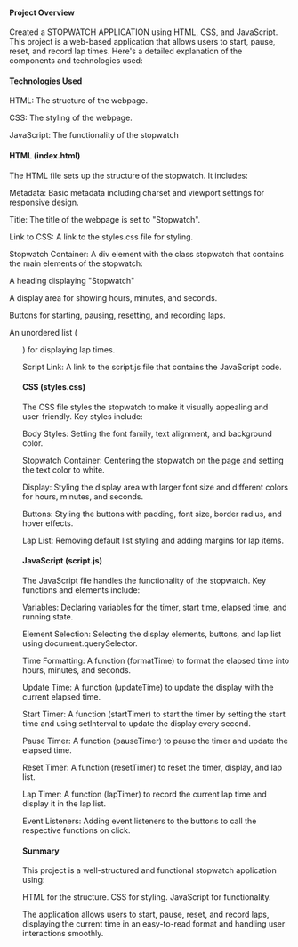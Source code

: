 <h4>Project Overview</h4>

Created a STOPWATCH APPLICATION using HTML, CSS, and JavaScript. This project is a web-based application that allows users to start, pause, reset, and record lap times. Here's a detailed explanation of the components and technologies used:

<h4>Technologies Used</h4>

HTML: The structure of the webpage.

CSS: The styling of the webpage.

JavaScript: The functionality of the stopwatch

<h4>HTML (index.html)</h4>
The HTML file sets up the structure of the stopwatch. It includes:

Metadata: Basic metadata including charset and viewport settings for responsive design.

Title: The title of the webpage is set to "Stopwatch".

Link to CSS: A link to the styles.css file for styling.

Stopwatch Container: A div element with the class stopwatch that contains the main elements of the stopwatch:

A heading  displaying "Stopwatch"

A display area for showing hours, minutes, and seconds.

Buttons for starting, pausing, resetting, and recording laps.

An unordered list (<ul>) for displaying lap times.

Script Link: A link to the script.js file that contains the JavaScript code.

<h4>CSS (styles.css)</h4>

The CSS file styles the stopwatch to make it visually appealing and user-friendly. Key styles include:

Body Styles: Setting the font family, text alignment, and background color.

Stopwatch Container: Centering the stopwatch on the page and setting the text color to white.

Display: Styling the display area with larger font size and different colors for hours, minutes, and seconds.

Buttons: Styling the buttons with padding, font size, border radius, and hover effects.

Lap List: Removing default list styling and adding margins for lap items.


<h4>JavaScript (script.js)</h4>

The JavaScript file handles the functionality of the stopwatch. Key functions and elements include:

Variables: Declaring variables for the timer, start time, elapsed time, and running state.

Element Selection: Selecting the display elements, buttons, and lap list using document.querySelector.

Time Formatting: A function (formatTime) to format the elapsed time into hours, minutes, and seconds.

Update Time: A function (updateTime) to update the display with the current elapsed time.

Start Timer: A function (startTimer) to start the timer by setting the start time and using setInterval to update the display every second.

Pause Timer: A function (pauseTimer) to pause the timer and update the elapsed time.

Reset Timer: A function (resetTimer) to reset the timer, display, and lap list.

Lap Timer: A function (lapTimer) to record the current lap time and display it in the lap list.

Event Listeners: Adding event listeners to the buttons to call the respective functions on click.

<h4>Summary</h4>
This project is a well-structured and functional stopwatch application using:


HTML for the structure.
CSS for styling.
JavaScript for functionality.

The application allows users to start, pause, reset, and record laps, displaying the current time in an easy-to-read format and handling user interactions smoothly.

